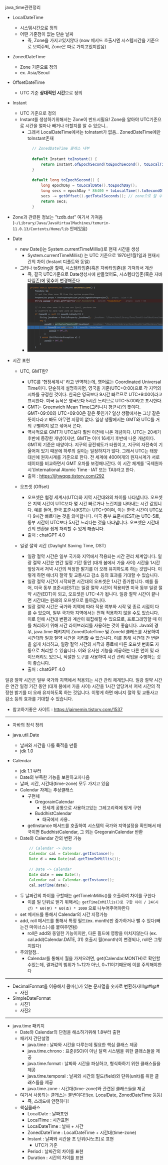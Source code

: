 java_time관련정리

- LocalDateTime
  - 시스템시간으로 정의
  - 어떤 기준점이 없는 단순 날짜
    - 즉, Zone을 가지고있지않다 (now 메서드 호출시엔 시스템시간을 기준으로 보여주되, Zone은 따로 가지고있지않음)
- ZonedDateTime
  - Zone 기준으로 정의
  - ex. Asia/Seoul
- OffsetDateTime
  - UTC 기준 **상대적인 시간**으로 정의
- Instant
  - UTC 기준으로 정의
  - Instant를 생성하기위해서는 Zone이 반드시필요! Zone을 알아야 UTC기준으로 시간을 얼마나 빼거나 더할지를 알 수 있으니..
    - 그래서 LocalDateTime에서는 toInstant가 없음.. ZonedDateTime에만 toInstant존재
      ```java
        // ZonedDateTime 클래스 내부

        default Instant toInstant() {
            return Instant.ofEpochSecond(toEpochSecond(), toLocalTime().getNano());
        }

        default long toEpochSecond() {
            long epochDay = toLocalDate().toEpochDay();
            long secs = epochDay * 86400 + toLocalTime().toSecondOfDay();
            secs -= getOffset().getTotalSeconds(); // zone으로 알 수 있는 UTC기준 상대적 차이를 알수있는 offset을 더해줌
            return secs;
        }   
      ```
- Zone과 관련된 정보는 "tzdb.dat" 여기서 가져옴 (`~/Library/Java/JavaVirtualMachines/temurin-11.0.13/Contents/Home/lib` 안에있음)
  
- Date
  - new Date()는 System.currentTimeMillis()로 현재 시간을 생성
    - System.currentTimeMillis() 는 UTC 기준으로 1970년1월1일과 현재시간의 차이 (Instant 디폴트와 동일)
  - 그러나 toString을 할때, 시스템타임존(혹은 자바타임존)을 가져와서 계산
    - 즉, 결국 UTC기준으로 Date생성시에 만들었어도, 시스템타임존(혹은 자바타임존)에 맞추어 변경해준다
    - ![Date toString 내부 디버깅](2023-04-18-10-36-49.png)


- 시간 표현
  - UTC, GMT란?
    - UTC를 '협정세계시' 라고 번역하는데, 영어로는 Coordinated Universal Time이다. 단순하게 설명하자면, 영국을 기준(UTC+0:00)으로 각 지역의 시차를 규정한 것이다. 한국은 영국보다 9시간 빠르므로 UTC+9:00이라고 표시한다. 미국 뉴욕은 영국보다 5시간 느리므로 UTC-5:00라고 표시한다.
    - GMT는 Greenwich Mean Time(그리니치 평균시)의 뜻이다. GMT+09:00와 UTC+09:00은 같은 뜻인가? 일상 생활에서는 그냥 같은 뜻이다라고 봐도 아무런 지장이 없다. 일상 생활에서는 GMT와 UTC를 거의 구별하지 않고 섞어서 쓴다. 
    - 역사적으로 GMT가 UTC보다 훨씬 이전에 나온 개념이다. UTC는 20세기 후반에 등장한 개념이지만, GMT는 이미 16세기 후반에 나온 개념이다. GMT의 기준은 태양이다. 지구의 공전궤도가 타원이고, 지구의 자전축이 기울어져 있기 때문에 하루의 길이는 일정하지가 않다. 그래서 UTC는 태양 대신에 원자시계를 기준으로 한다. 전 세계에 400여개의 원자시계가 서로 데이터를 비교하면서 GMT 오차를 보정해나간다. 이 시간 체계를 '국제원자시'(International Atomic Time · IAT 또는 TAI)라고 한다.
    - 출처 : https://jjhwqqq.tistory.com/292

  - 오프셋 (Offset) 
    - 오프셋은 협정 세계시(UTC)와 지역 시간대와의 차이를 나타냅니다. 오프셋은 지역 시간이 UTC보다 몇 시간 빠르거나 느린지를 나타내는 시간 값입니다. 예를 들어, 한국 표준시(KST)는 UTC+9이며, 이는 한국 시간이 UTC보다 9시간 빠르다는 것을 의미합니다. 미국 동부 표준시(EST)는 UTC-5로, 동부 시간이 UTC보다 5시간 느리다는 것을 나타냅니다. 오프셋은 시간대 간의 변환을 쉽게 처리할 수 있게 해줍니다.
    - 출처 : chatGPT 4.0
  - 일광 절약 시간 (Daylight Saving Time, DST) 
    - 일광 절약 시간은 일부 국가와 지역에서 적용되는 시간 관리 체계입니다. 일광 절약 시간은 연간 일정 기간 동안 (대개 봄에서 가을 사이) 시간을 1시간 앞당겨서 저녁 시간의 적정한 밝기를 더 오래 유지하도록 하는 것입니다. 이렇게 하면 에너지 절약 및 교통사고 감소 등의 효과를 기대할 수 있습니다.
    - 일광 절약 시간이 시작되면 시간대의 오프셋은 1시간 증가합니다. 예를 들어, 미국 동부 표준시(EST)는 일광 절약 시간이 적용되면 미국 동부 일광 절약 시간(EDT)이 되고, 오프셋은 UTC-4가 됩니다. 일광 절약 시간이 끝나면 시간대는 원래의 오프셋으로 돌아갑니다.
    - 일광 절약 시간은 국가와 지역에 따라 적용 여부와 시작 및 종료 시점이 다를 수 있으며, 일부 국가와 지역에서는 전혀 적용하지 않을 수도 있습니다. 이로 인해 시간대 변환과 계산이 복잡해질 수 있으므로, 프로그래밍할 때 이를 처리하기 위해 시간 라이브러리를 사용하는 것이 좋습니다. Java의 경우, java.time 패키지의 ZonedDateTime 및 ZoneId 클래스를 사용하여 시간대와 일광 절약 시간을 처리할 수 있습니다. 이를 통해 시간대 간 변환을 쉽게 처리하고, 일광 절약 시간의 시작과 종료에 따른 오프셋 변화도 자동으로 처리할 수 있습니다. 이와 유사한 기능을 제공하는 다른 언어 및 라이브러리도 있으니, 적절한 도구를 사용하여 시간 관리 작업을 수행하는 것이 좋습니다.
    - 출처 : chatGPT 4.0
  
일광 절약 시간은 일부 국가와 지역에서 적용되는 시간 관리 체계입니다. 일광 절약 시간은 연간 일정 기간 동안 (대개 봄에서 가을 사이) 시간을 1시간 앞당겨서 저녁 시간의 적정한 밝기를 더 오래 유지하도록 하는 것입니다. 이렇게 하면 에너지 절약 및 교통사고 감소 등의 효과를 기대할 수 있습니다.
- 참고하기좋은 사이트 : https://jaimemin.tistory.com/1537


---

- 자바의 정석 정리

- java.util.Date
  - 날짜와 시간을 다룰 목적을 만듦
  - jdk 1.0
  
- Calendar
  - jdk 1.1 부터
  - Date의 부족한 기능을 보완하고자나옴
  - 날짜, 시간, 시간대(time-zone) 모두 가지고 있음
  - Calendar 자체는 추상클래스
    - 구현체
      - GregorainCalendar
        - 전세계 공통으로 사용하고있는 그레고리력에 맞게 구현
      - BuddhistCalendar
        - 태국에서 사용..
    - getInstance 메서드를 호출하여 시스템의 국가와 지역설정을 확인해서 태국이면 BuddhistCalendar, 그 외는 GregorainCalendar 반환
  - Date와 Calendar 간의 변환 가능
    ```java
        // Calendar -> Date
        Calendar cal = Calendar.getInstance();
        Date d = new Date(cal.getTimeInMillis());
        
        // Date -> Calendar
        Date date = new Date();
        Calendar cal = Calendar.getInstance();
        cal.setTime(date);
    ```
  - 두 날짜간의 차이를 구할때는 getTimeInMillis()를 호출하여 차이를 구한다
    - 이를 일 단위로 얻기 위해서는 `getTimeInMillis()로 구한 차이 / 24(시간) * 60(분) * 60(초) * 1000` 으로 나누어주어야한다
  - set 메서드를 통해서 Calendar의 시간 지정가능
  - add, roll 메서드를 통해서 특정 필드(ex. month)만 증가하거나 뺄 수 있다(빼는건 마이너스(-)를 붙여주면됨)
    - roll은 add와 동일한 기능이지만, 다른 필드에 영향을 미치지않는다 (ex. cal.add(Calendar.DATE, 31) 호출시 월(month)이 변경되나, roll은 그렇지않다)
  - 주의할점..
    - Calendar를 통해서 월을 가져오려면, get(Calendar.MONTH)로 확인할수있는데, 결과값의 범위가 1~12가 아닌, 0~11이기때문에 이를 주의해야한다


--- 

- DecimalFormat을 이용해서 콤마(,)가 있는 문자열을 숫자로 변환하자!!!@#!@#
  - 사진
- SimpleDateFormat
  - 사진1
  - 사진2

---

- java.time 패키지
  - Date와 Calendar의 단점을 해소하기위해 1.8부터 출현
  - 패키지 간단설명
    - java.time : 날짜와 시간을 다루는데 필요한 핵심 클래스 제공
    - java.time.chrono : 표준(ISO)이 아닌 달력 시스템을 위한 클래스들을 제공
    - java.time.format : 날짜와 시간을 파싱하고, 형식화하기 위한 클래스들을 제공
    - java.time.temporal : 날짜와 시간의 필드(field)와 단위(unit)를 위한 클래스들을 제공
    - java.time.zone : 시간대(time-zone)와 관련된 클래스들을 제공
  - 여기서 사용되는 클래스는 불변이다!!(ex. LocalDate, ZonedDateTime 등등) 
    - 즉, 스레드에 안전하다!
  - 핵심클래스
    - LocalDate : 날짜표현
    - LocalTime : 시간표현
    - LocalDateTime : 날짜 + 시간
    - ZonedDateTime : LocalDateTime + 시간대(time-zone)
    - Instant : 날짜와 시간을 초 단위(나노초)로 표현 
      - UTC가 기준
    - Period : 날짜간의 차이를 표현
    - Duration : 시간의 차이를 표현